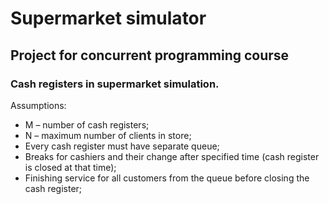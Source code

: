 # Supermarket simulator

## Project for concurrent programming course

### Cash registers in supermarket simulation.

Assumptions:
*	M – number of cash registers;
*	N – maximum number of clients in store;
*	Every cash register must have separate queue;
* Breaks for cashiers and their change after specified time (cash register is closed at that time);
*	Finishing service for all customers from the queue before closing the cash register;
